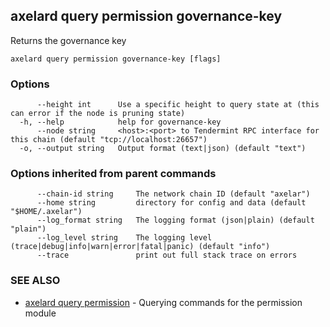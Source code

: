 ## axelard query permission governance-key

Returns the governance key

```
axelard query permission governance-key [flags]
```

### Options

```
      --height int      Use a specific height to query state at (this can error if the node is pruning state)
  -h, --help            help for governance-key
      --node string     <host>:<port> to Tendermint RPC interface for this chain (default "tcp://localhost:26657")
  -o, --output string   Output format (text|json) (default "text")
```

### Options inherited from parent commands

```
      --chain-id string     The network chain ID (default "axelar")
      --home string         directory for config and data (default "$HOME/.axelar")
      --log_format string   The logging format (json|plain) (default "plain")
      --log_level string    The logging level (trace|debug|info|warn|error|fatal|panic) (default "info")
      --trace               print out full stack trace on errors
```

### SEE ALSO

- [axelard query permission](axelard_query_permission.md)	 - Querying commands for the permission module
